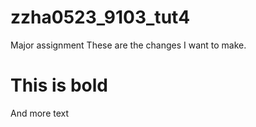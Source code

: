# zzha0523_9103_tut4

Major assignment
These are the changes I want to make.

# This is bold

And more text